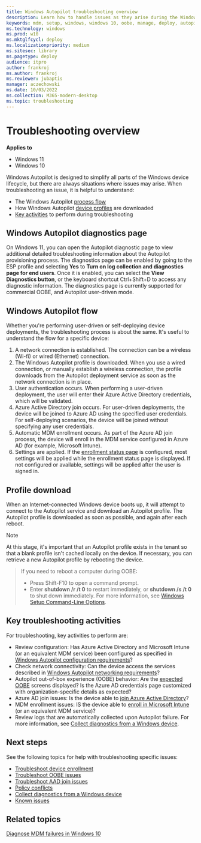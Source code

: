```yaml
---
title: Windows Autopilot troubleshooting overview
description: Learn how to handle issues as they arise during the Windows Autopilot deployment process.
keywords: mdm, setup, windows, windows 10, oobe, manage, deploy, autopilot, ztd, zero-touch, partner, msfb, intune
ms.technology: windows
ms.prod: w10
ms.mktglfcycl: deploy
ms.localizationpriority: medium
ms.sitesec: library
ms.pagetype: deploy
audience: itpro
author: frankroj
ms.author: frankroj
ms.reviewer: jubaptis
manager: aczechowski
ms.date: 10/03/2022
ms.collection: M365-modern-desktop
ms.topic: troubleshooting
---
```



# Troubleshooting overview

**Applies to**

- Windows 11
- Windows 10

Windows Autopilot is designed to simplify all parts of the Windows device lifecycle, but there are always situations where issues may arise. When troubleshooting an issue, it is helpful to understand:

- The Windows Autopilot [process flow](#windows-autopilot-flow)
- How Windows Autopilot [device profiles](#profile-download) are downloaded
- [Key activities](#key-troubleshooting-activities) to perform during troubleshooting

## Windows Autopilot diagnostics page
On Windows 11, you can open the Autopilot diagnostic page to view additional detailed troubleshooting information about the Autopilot provisioning process. The diagnostics page can be enabled by going to the ESP profile and selecting **Yes** to **Turn on log collection and diagnostics page for end users**. Once it is enabled, you can select the **View Diagnostics button**, or the keyboard shortcut Ctrl+Shift+D to access any diagnostic information. The diagnostics page is currently supported for commercial OOBE, and Autopilot user-driven mode.

## Windows Autopilot flow

Whether you're performing user-driven or self-deploying device deployments, the troubleshooting process is about the same. It's useful to understand the flow for a specific device:

1. A network connection is established. The connection can be a wireless (Wi-fi) or wired (Ethernet) connection.
2. The Windows Autopilot profile is downloaded. When you use a wired connection, or manually establish a wireless connection, the profile downloads from the Autopilot deployment service as soon as the network connection is in place.
3. User authentication occurs. When performing a user-driven deployment, the user will enter their Azure Active Directory credentials, which will be validated.
4. Azure Active Directory join occurs. For user-driven deployments, the device will be joined to Azure AD using the specified user credentials. For self-deploying scenarios, the device will be joined without specifying any user credentials.
5. Automatic MDM enrollment occurs. As part of the Azure AD join process, the device will enroll in the MDM service configured in Azure AD (for example, Microsoft Intune).
6. Settings are applied. If the [enrollment status page](enrollment-status.md) is configured, most settings will be applied while the enrollment status page is displayed. If not configured or available, settings will be applied after the user is signed in.

## Profile download

When an Internet-connected Windows device boots up, it will attempt to connect to the Autopilot service and download an Autopilot profile. The Autopilot profile is downloaded as soon as possible, and again after each reboot.

> [!NOTE]
At this stage, it's important that an Autopilot profile exists in the tenant so that a blank profile isn't cached locally on the device. If necessary, you can retrieve a new Autopilot profile by rebooting the device.
> If you need to reboot a computer during OOBE:
> - Press Shift-F10 to open a command prompt.
> - Enter **shutdown /r /t 0** to restart immediately, or **shutdown /s /t 0** to shut down immediately.
> For more information, see [Windows Setup Command-Line Options](/windows-hardware/manufacture/desktop/windows-setup-command-line-options).

 <!-- To remove the currently cached local profile in Windows 10 version 1803 and earlier, it's necessary to re-generalize the OS using **sysprep /generalize /oobe**, reinstall the OS, or re-image the PC. -->
 
 <!-- In Windows 10 version 1809 and later, -->

<!-- When a profile is downloaded depends upon the version of Windows client that is running on the PC. See the following table.

| Windows 10 version | Profile download behavior |
| --- | --- |
| 1709 | The profile is downloaded after the OOBE network connection page. This page isn't displayed when using a wired connection. In this case, the profile is downloaded before the EULA screen. |
| 1803 | The profile is downloaded as soon as possible. If wired, it's downloaded at the start of OOBE. If wireless, it's downloaded after the network connection page. |
| 1809 | The profile is downloaded as soon as possible (same as 1803), and again after each reboot. | -->

## Key troubleshooting activities

For troubleshooting, key activities to perform are:

- Review configuration: Has Azure Active Directory and Microsoft Intune (or an equivalent MDM service) been configured as specified in [Windows Autopilot configuration requirements](configuration-requirements.md)?
- Check network connectivity: Can the device access the services described in [Windows Autopilot networking requirements](networking-requirements.md)?
- Autopilot out-of-box experience (OOBE) behavior: Are the [expected OOBE](troubleshoot-oobe.md) screens displayed? Is the Azure AD credentials page customized with organization-specific details as expected?
- Azure AD join issues: Is the device able to [join Azure Active Directory](troubleshoot-aad-join.md)?
- MDM enrollment issues: IS the device able to [enroll in Microsoft Intune](troubleshoot-device-enrollment.md) (or an equivalent MDM service)?
- Review logs that are automatically collected upon Autopilot failure. For more information, see [Collect diagnostics from a Windows device](../intune/remote-actions/collect-diagnostics.md). <!--1895390-->

## Next steps

See the following topics for help with troubleshooting specific issues:

- [Troubleshoot device enrollment](troubleshoot-device-enrollment.md)
- [Troubleshoot OOBE issues](troubleshoot-oobe.md)
- [Troubleshoot AAD join issues](troubleshoot-aad-join.md)
- [Policy conflicts](policy-conflicts.md)
- [Collect diagnostics from a Windows device](../intune/remote-actions/collect-diagnostics.md)
- [Known issues](known-issues.md)

## Related topics

[Diagnose MDM failures in Windows 10](/windows/client-management/mdm/diagnose-mdm-failures-in-windows-10)
